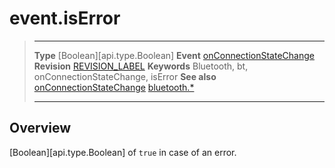 # event.isError

> --------------------- ------------------------------------------------------------------------------------------
> __Type__              [Boolean][api.type.Boolean]
> __Event__             [onConnectionStateChange](/plugin.bluetooth.type.Gatt.event.onConnectionStateChange.md)
> __Revision__          [REVISION_LABEL](REVISION_URL)
> __Keywords__          Bluetooth, bt, onConnectionStateChange, isError
> __See also__          [onConnectionStateChange](/plugin.bluetooth.type.Gatt.event.onConnectionStateChange.md)
>						[bluetooth.*](/plugin.bluetooth.md)
> --------------------- ------------------------------------------------------------------------------------------

## Overview

[Boolean][api.type.Boolean] of `true` in case of an error.